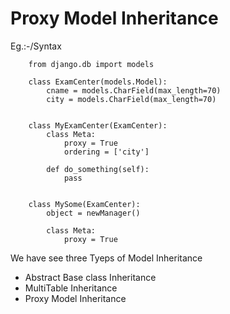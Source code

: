 # Proxy Model Inheritance
Eg.:-/Syntax

```
    from django.db import models

    class ExamCenter(models.Model):
        cname = models.CharField(max_length=70)
        city = models.CharField(max_length=70)


    class MyExamCenter(ExamCenter):
        class Meta:
            proxy = True
            ordering = ['city']

        def do_something(self):
            pass


    class MySome(ExamCenter):
        object = newManager()

        class Meta:
            proxy = True
```

We have see three Tyeps of Model Inheritance
- Abstract Base class Inheritance
- MultiTable Inheritance
- Proxy Model Inheritance
